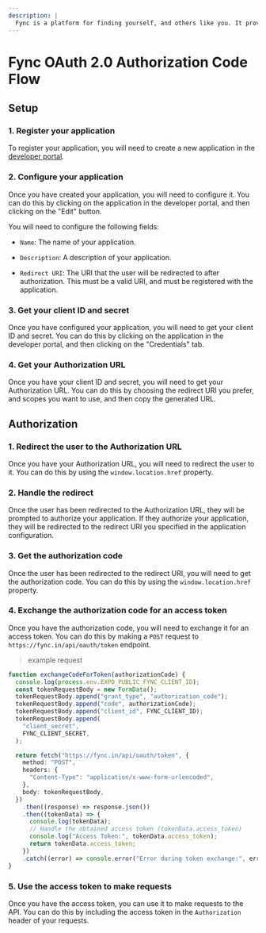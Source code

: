 ```yaml
---
description: |
  Fync is a platform for finding yourself, and others like you. It provides a public opensouce API for letting other applications connect your friends network to their own. It also provides a web interface for managing your friends network, and a mobile app to Fync(sync) with your friends.
---
```


# Fync OAuth 2.0 Authorization Code Flow

## Setup

### 1. Register your application

To register your application, you will need to create a new application in the
[developer portal](https://fync.in/dev).

### 2. Configure your application

Once you have created your application, you will need to configure it. You can
do this by clicking on the application in the developer portal, and then
clicking on the "Edit" button.

You will need to configure the following fields:

- `Name`: The name of your application.

- `Description`: A description of your application.

- `Redirect URI`: The URI that the user will be redirected to after
  authorization. This must be a valid URI, and must be registered with the
  application.

### 3. Get your client ID and secret

Once you have configured your application, you will need to get your client ID
and secret. You can do this by clicking on the application in the developer
portal, and then clicking on the "Credentials" tab.

### 4. Get your Authorization URL

Once you have your client ID and secret, you will need to get your Authorization
URL. You can do this by choosing the redirect URI you prefer, and scopes you
want to use, and then copy the generated URL.

## Authorization

### 1. Redirect the user to the Authorization URL

Once you have your Authorization URL, you will need to redirect the user to it.
You can do this by using the `window.location.href` property.

### 2. Handle the redirect

Once the user has been redirected to the Authorization URL, they will be
prompted to authorize your application. If they authorize your application, they
will be redirected to the redirect URI you specified in the application
configuration.

### 3. Get the authorization code

Once the user has been redirected to the redirect URI, you will need to get the
authorization code. You can do this by using the `window.location.href`
property.

### 4. Exchange the authorization code for an access token

Once you have the authorization code, you will need to exchange it for an access
token. You can do this by making a `POST` request to
`https://fync.in/api/oauth/token` endpoint.

> example request

```ts
function exchangeCodeForToken(authorizationCode) {
  console.log(process.env.EXPO_PUBLIC_FYNC_CLIENT_ID);
  const tokenRequestBody = new FormData();
  tokenRequestBody.append("grant_type", "authorization_code");
  tokenRequestBody.append("code", authorizationCode);
  tokenRequestBody.append("client_id", FYNC_CLIENT_ID);
  tokenRequestBody.append(
    "client_secret",
    FYNC_CLIENT_SECRET,
  );

  return fetch("https://fync.in/api/oauth/token", {
    method: "POST",
    headers: {
      "Content-Type": "application/x-www-form-urlencoded",
    },
    body: tokenRequestBody,
  })
    .then((response) => response.json())
    .then((tokenData) => {
      console.log(tokenData);
      // Handle the obtained access token (tokenData.access_token)
      console.log("Access Token:", tokenData.access_token);
      return tokenData.access_token;
    })
    .catch((error) => console.error("Error during token exchange:", error));
}
```

### 5. Use the access token to make requests

Once you have the access token, you can use it to make requests to the API. You
can do this by including the access token in the `Authorization` header of your
requests.

